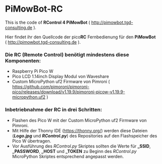 # PiMowBot-RC
This is the code of **RControl 4 PiMowBot** ( http://pimowbot.tgd-consulting.de ). 

Hier findet ihr den Quellcode der pico**RC** Fernbedienung für den **PiMowBot** ( http://pimowbot.tgd-consulting.de ).

### Die RC (Remote Control) benötigt mindestens diese Komponenten:
- Raspberry Pi Pico W
- Pico LCD 1.14inch Display Modul von Waveshare
- Custom MicroPython uf2 Firmware von Pimroni ( https://github.com/pimoroni/pimoroni-pico/releases/download/v1.19.9/pimoroni-picow-v1.19.9-micropython.uf2 ) 

### Inbetriebnahme der RC in drei Schritten:
- Flashen des Pico W mit der Custom MicroPython uf2 Firmware von Pimroni.
- Mit Hilfe der Thonny IDE (https://thonny.org/) werden diese Dateien (***Logo.jpg*** und ***RControl.py***) des Repositories auf den Flashspeicher des Pico W übertragen.
- Vor Ausführung des *RControl.py* Skriptes sollten die Werte für **_SSID**, **_PASSWORD**, **_HOST** und **_TOKEN** zu Beginn des *RControl.py* MicroPython Skriptes entsprechend angepasst werden.
